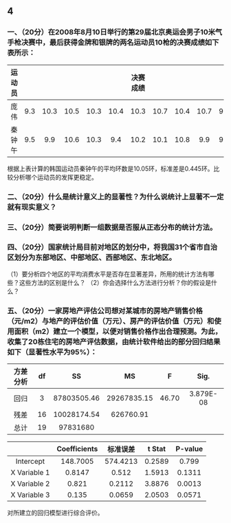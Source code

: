 ## 4
### 一、（20分）在2008年8月10日举行的第29届北京奥运会男子10米气手枪决赛中，最后获得金牌和银牌的两名运动员10枪的决赛成绩如下表所示：
|运动员||||||决赛成绩|||||
|:---|:-:|:-:|:-:|:-:|:-:|:-:|:-:|:-:|:-:|:-:|
|庞伟|9.3|10.3|10.5|10.3|10.4|10.3|10.7|10.4|10.7|9.3|
|秦钟午|9.5|9.9|10.6|10.3|9.4|10.2|10.1|10.8|9.9|9.8|

根据上表计算的韩国运动员秦钟午的平均环数是10.05环，标准差是0.445环。比较分析哪个运动员的发挥更稳定。

### 二、（20分）什么是统计意义上的显著性？为什么说统计上显著不一定就有现实意义？

### 三、（20分）简要说明判断一组数据是否服从正态分布的统计方法。

### 四、（20分）国家统计局目前对地区的划分中，将我国31个省市自治区划分为东部地区、中部地区、西部地区、东北地区。
（1）要分析四个地区的平均消费水平是否存在显著差异，所用的统计方法有哪些？这些方法的区别是什么？
（2）你会选择什么方法进行分析？你的假设是什么？

### 五、（20分）一家房地产评估公司想对某城市的房地产销售价格（元/m2）与地产的评估价值（万元）、房产的评估价值（万元）和使用面积（m2）建立一个模型，以便对销售价格作出合理预测。为此，收集了20栋住宅的房地产评估数据，由统计软件给出的部分回归结果如下（显著性水平为95%）：
					
|方差分析|df|SS|MS|F|Sig.|
|:-:|:-:|:-:|:-:|:-:|:-:|
|回归|3|87803505.46|29267835.15|46.70|3.879E-08|
|残差|16|10028174.54|626760.91|||		
|总计|19|97831680||||	　	　	　
					

||Coefficients|标准误差|t Stat|P-value|
|:-:|:-:|:-:|:-:|:-:|
|Intercept|148.7005|574.4213|0.2589|0.799|
|X Variable 1|0.8147|0.512|1.5913|0.1311|
|X Variable 2|0.821|0.2112|3.8876|0.0013|
|X Variable 3|0.135|0.0659|2.0503|0.0571|

对所建立的回归模型进行综合评价。
